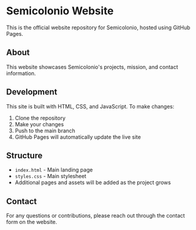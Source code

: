 # Semicolonio Website

This is the official website repository for Semicolonio, hosted using GitHub Pages.

## About

This website showcases Semicolonio's projects, mission, and contact information.

## Development

This site is built with HTML, CSS, and JavaScript. To make changes:

1. Clone the repository
2. Make your changes
3. Push to the main branch
4. GitHub Pages will automatically update the live site

## Structure

- `index.html` - Main landing page
- `styles.css` - Main stylesheet
- Additional pages and assets will be added as the project grows

## Contact

For any questions or contributions, please reach out through the contact form on the website.
